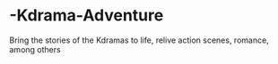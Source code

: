 # -Kdrama-Adventure
 Bring the stories of the Kdramas to life, relive action scenes, romance, among others

